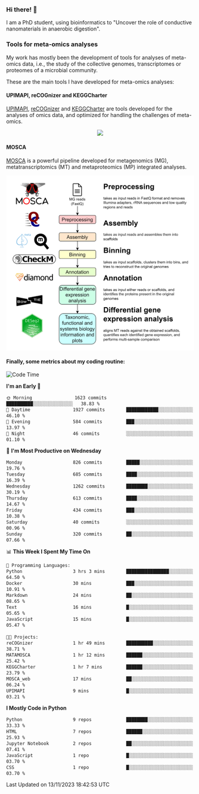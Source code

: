 ### Hi there! 👋

I am a PhD student, using bioinformatics to "Uncover the role of conductive nanomaterials in anaerobic digestion".

### Tools for meta-omics analyses

My work has mostly been the development of tools for analyses of meta-omics data, i.e., the study of the collective genomes, transcriptomes or proteomes of a microbial community.

These are the main tools I have developed for meta-omics analyses:

#### UPIMAPI, reCOGnizer and KEGGCharter

[UPIMAPI](https://github.com/iquasere/UPIMAPI), [reCOGnizer](https://github.com/iquasere/reCOGnizer) and [KEGGCharter](https://github.com/iquasere/KEGGCharter) are tools developed for the analyses of omics data, and optimized for handling the challenges of meta-omics.

<p align="center">
    <img src="assets/annotation_paper.png">
</p>

#### MOSCA

[MOSCA](https://github.com/iquasere/MOSCA) is a powerful pipeline developed for metagenomics (MG), metatranscriptomics (MT) and metaproteomics (MP) integrated analyses.

<p align="center">
    <img src="assets/mosca_workflow.png" align="center" width="700">
</p>


#### Finally, some metrics about my coding routine:

<!--START_SECTION:waka-->
![Code Time](http://img.shields.io/badge/Code%20Time-699%20hrs%2052%20mins-blue)

**I'm an Early 🐤** 

```text
🌞 Morning                1623 commits        ██████████░░░░░░░░░░░░░░░   38.83 % 
🌆 Daytime                1927 commits        ████████████░░░░░░░░░░░░░   46.10 % 
🌃 Evening                584 commits         ███░░░░░░░░░░░░░░░░░░░░░░   13.97 % 
🌙 Night                  46 commits          ░░░░░░░░░░░░░░░░░░░░░░░░░   01.10 % 
```
📅 **I'm Most Productive on Wednesday** 

```text
Monday                   826 commits         █████░░░░░░░░░░░░░░░░░░░░   19.76 % 
Tuesday                  685 commits         ████░░░░░░░░░░░░░░░░░░░░░   16.39 % 
Wednesday                1262 commits        ████████░░░░░░░░░░░░░░░░░   30.19 % 
Thursday                 613 commits         ████░░░░░░░░░░░░░░░░░░░░░   14.67 % 
Friday                   434 commits         ███░░░░░░░░░░░░░░░░░░░░░░   10.38 % 
Saturday                 40 commits          ░░░░░░░░░░░░░░░░░░░░░░░░░   00.96 % 
Sunday                   320 commits         ██░░░░░░░░░░░░░░░░░░░░░░░   07.66 % 
```


📊 **This Week I Spent My Time On** 

```text
💬 Programming Languages: 
Python                   3 hrs 3 mins        ████████████████░░░░░░░░░   64.50 % 
Docker                   30 mins             ███░░░░░░░░░░░░░░░░░░░░░░   10.91 % 
Markdown                 24 mins             ██░░░░░░░░░░░░░░░░░░░░░░░   08.65 % 
Text                     16 mins             █░░░░░░░░░░░░░░░░░░░░░░░░   05.65 % 
JavaScript               15 mins             █░░░░░░░░░░░░░░░░░░░░░░░░   05.47 % 

🐱‍💻 Projects: 
reCOGnizer               1 hr 49 mins        ██████████░░░░░░░░░░░░░░░   38.71 % 
MATAMOSCA                1 hr 12 mins        ██████░░░░░░░░░░░░░░░░░░░   25.42 % 
KEGGCharter              1 hr 7 mins         ██████░░░░░░░░░░░░░░░░░░░   23.79 % 
MOSCA_web                17 mins             ██░░░░░░░░░░░░░░░░░░░░░░░   06.24 % 
UPIMAPI                  9 mins              █░░░░░░░░░░░░░░░░░░░░░░░░   03.21 % 
```

**I Mostly Code in Python** 

```text
Python                   9 repos             ████████░░░░░░░░░░░░░░░░░   33.33 % 
HTML                     7 repos             ██████░░░░░░░░░░░░░░░░░░░   25.93 % 
Jupyter Notebook         2 repos             ██░░░░░░░░░░░░░░░░░░░░░░░   07.41 % 
JavaScript               1 repo              █░░░░░░░░░░░░░░░░░░░░░░░░   03.70 % 
CSS                      1 repo              █░░░░░░░░░░░░░░░░░░░░░░░░   03.70 % 
```




 Last Updated on 13/11/2023 18:42:53 UTC
<!--END_SECTION:waka-->
